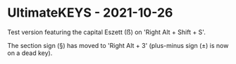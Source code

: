 # UltimateKEYS - 2021-10-26

Test version featuring the capital Eszett (ẞ) on 'Right Alt + Shift + S'.

The section sign (§) has moved to 'Right Alt + 3' (plus-minus sign (±) is now on a dead key).
